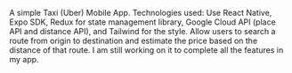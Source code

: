 A simple Taxi (Uber) Mobile App.
Technologies used: Use React Native, Expo SDK, Redux for state management library, Google Cloud API (place API and distance API), and Tailwind for the style.
Allow users to search a route from origin to destination and estimate the price based on the distance of that route.
I am still working on it to complete all the features in my app.
